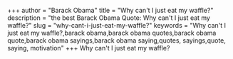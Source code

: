+++
author = "Barack Obama"
title = "Why can't I just eat my waffle?"
description = "the best Barack Obama Quote: Why can't I just eat my waffle?"
slug = "why-cant-i-just-eat-my-waffle?"
keywords = "Why can't I just eat my waffle?,barack obama,barack obama quotes,barack obama quote,barack obama sayings,barack obama saying,quotes, sayings,quote, saying, motivation"
+++
Why can't I just eat my waffle?
